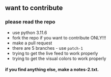 ## want to contribute

### please read the repo

- use python 3.11.6
- fork the repo if you want to contribute ONLY!!!
- make a pull request
- there are 5 branches - use `patch-1`
- trying to get the live feed to work properly 
- trying to get the visual colors to work properly 

#### if you find anything else, make a notes-2.txt.
